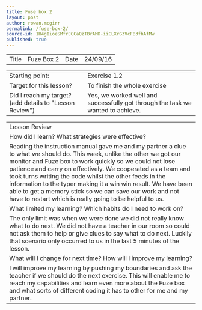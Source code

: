 ```yaml
---
title: Fuse box 2
layout: post
author: rowan.mcgirr
permalink: /fuse-box-2/
source-id: 1H4gIioeSMfrJGCaQzTBrAMD-iiCLXrG3VcFB3fhAfMw
published: true
---
```

<table>
  <tr>
    <td>Title</td>
    <td>Fuze Box 2</td>
    <td>Date</td>
    <td>24/09/16</td>
  </tr>
</table>


<table>
  <tr>
    <td>Starting point:</td>
    <td>Exercise 1.2</td>
  </tr>
  <tr>
    <td>Target for this lesson?</td>
    <td>To finish the whole exercise </td>
  </tr>
  <tr>
    <td>Did I reach my target? 
(add details to "Lesson Review")</td>
    <td>Yes, we worked well and successfully got through the task we wanted to achieve.</td>
  </tr>
</table>


<table>
  <tr>
    <td>Lesson Review</td>
  </tr>
  <tr>
    <td>How did I learn? What strategies were effective? </td>
  </tr>
  <tr>
    <td>Reading the instruction manual gave me and my partner a clue to what we should do. This week, unlike the other we got our monitor and Fuze box to work quickly so we could not lose patience and carry on effectively. We cooperated as a team and took turns writing the code whilst the other feeds in the information to the typer making it a win win result. We have been able to get a memory stick so we can save our work and not have to restart which is really going to be helpful to us.</td>
  </tr>
  <tr>
    <td>What limited my learning? Which habits do I need to work on? </td>
  </tr>
  <tr>
    <td>The only limit was when we were done we did not really know what to do next. We did not have a teacher in our room so could not ask them to help or give clues to say what to do next.
Luckily that scenario only occurred to us in the last 5 minutes of the lesson.</td>
  </tr>
  <tr>
    <td>What will I change for next time? How will I improve my learning?</td>
  </tr>
  <tr>
    <td>I will improve my learning by pushing my boundaries and ask the teacher if we should do the next exercise. This will enable me to reach my capabilities and learn even more about the Fuze box and what sorts of different coding it has to other for me and my partner.</td>
  </tr>
</table>


